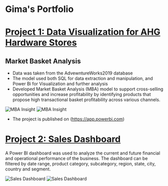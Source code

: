# Gima's Portfolio

# [Project 1: Data Visualization for AHG Hardware Stores](https://github.com/Gimavincent/Gimav_Portfolio/blob/main/README.md)
## Market Basket Analysis

* Data was taken from the AdvewntureWorks2019 database
* The model used both SQL for data extraction and manipulation, and Power Bi for Visualization and further analysis
* Developed Market Basket Analysis (MBA) model to support cross-selling opportunities and increase profitability by identifying products that propose high transactional basket profitability across various channels.

![MBA Insight](main/MBA%Analysis.JPG)
![MBA Insight](main/MBA%Analysis%2.JPG)

* The project is published on (https://app.powerbi.com)




# [Project 2: Sales Dashboard](https://github.com/Gimavincent/Gimav_Portfolio/blob/main/README.md)

A Power BI dashboard was used to analyze the current and future financial and operational performance of the business. The dashboard can be filtered by date range, product category, subcategory, region, state, city, country and segment.

![Sales Dashboard](main/Sales%Dashboard.JPG)
![Sales Dashboard](main/Sales%Dashboard%2.JPG)
